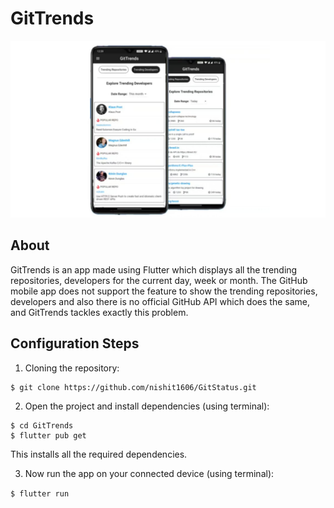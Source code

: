 # GitTrends

![Screenshots](/snapshots/snapshot1.jpeg)

## About
GitTrends is an app made using Flutter which displays all the trending repositories, developers for the current day, week or month. The GitHub mobile app does not support the feature to show the trending repositories, developers and also there is no official GitHub API which does the same, and GitTrends tackles exactly this problem.

## Configuration Steps
1. Cloning the repository:

```
$ git clone https://github.com/nishit1606/GitStatus.git
```

2. Open the project and install dependencies (using terminal):

```
$ cd GitTrends
$ flutter pub get
```
This installs all the required dependencies.

3. Now run the app on your connected device (using terminal):

`$ flutter run`
